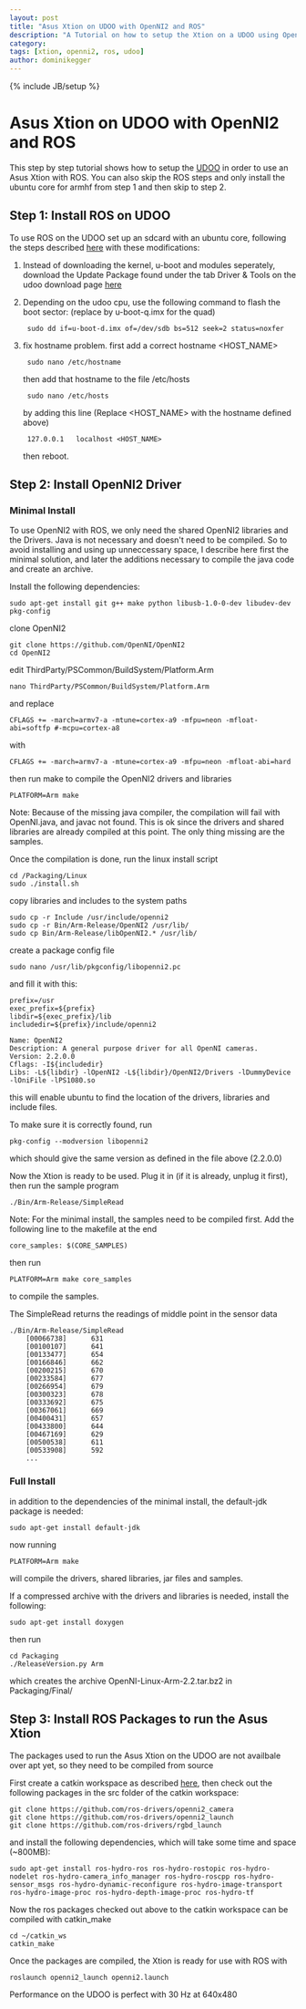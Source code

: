 ```yaml
---
layout: post
title: "Asus Xtion on UDOO with OpenNI2 and ROS"
description: "A Tutorial on how to setup the Xtion on a UDOO using OpenNI2 and ROS"
category: 
tags: [xtion, openni2, ros, udoo]
author: dominikegger
---
```

{% include JB/setup %}

# Asus Xtion on UDOO with OpenNI2 and ROS

This step by step tutorial shows how to setup the [UDOO](http://www.udoo.org/) in order to use an Asus Xtion with ROS. You can also skip the ROS steps and only install the ubuntu core for armhf from step 1 and then skip to step 2.

## Step 1: Install ROS on UDOO

To use ROS on the UDOO set up an sdcard with an ubuntu core, following the steps described [here](http://wiki.ros.org/hydro/Installation/UDOO) with these modifications:

1. Instead of downloading the kernel, u-boot and modules seperately, download the Update Package found under the tab Driver & Tools on the udoo download page [here](http://www.udoo.org/downloads/)

2. Depending on the udoo cpu, use the following command to flash the boot sector: (replace by u-boot-q.imx for the quad)
	
		sudo dd if=u-boot-d.imx of=/dev/sdb bs=512 seek=2 status=noxfer

3. fix hostname problem. first add a correct hostname <HOST_NAME>

		sudo nano /etc/hostname

	then add that hostname to the file /etc/hosts

		sudo nano /etc/hosts

	by adding this line (Replace <HOST_NAME> with the hostname defined above)

		127.0.0.1 	localhost <HOST_NAME>

	then reboot.

## Step 2: Install OpenNI2 Driver

### Minimal Install

To use OpenNI2 with ROS, we only need the shared OpenNI2 libraries and the Drivers. Java is not necessary and doesn't need to be compiled. So to avoid installing and using up unneccessary space, I describe here first the minimal solution, and later the additions necessary to compile the java code and create an archive.

Install the following dependencies:

	sudo apt-get install git g++ make python libusb-1.0-0-dev libudev-dev pkg-config

clone OpenNI2

	git clone https://github.com/OpenNI/OpenNI2
	cd OpenNI2

edit ThirdParty/PSCommon/BuildSystem/Platform.Arm

	nano ThirdParty/PSCommon/BuildSystem/Platform.Arm

and replace

	CFLAGS += -march=armv7-a -mtune=cortex-a9 -mfpu=neon -mfloat-abi=softfp #-mcpu=cortex-a8

with

	CFLAGS += -march=armv7-a -mtune=cortex-a9 -mfpu=neon -mfloat-abi=hard

then run make to compile the OpenNI2 drivers and libraries

	PLATFORM=Arm make

Note: Because of the missing java compiler, the compilation will fail with OpenNI.java, and javac not found. This is ok since the drivers and shared libraries are already compiled at this point. The only thing missing are the samples.

Once the compilation is done, run the linux install script

	cd /Packaging/Linux
	sudo ./install.sh

copy libraries and includes to the system paths
	
	sudo cp -r Include /usr/include/openni2
	sudo cp -r Bin/Arm-Release/OpenNI2 /usr/lib/
	sudo cp Bin/Arm-Release/libOpenNI2.* /usr/lib/

create a package config file 

	sudo nano /usr/lib/pkgconfig/libopenni2.pc

and fill it with this:

	prefix=/usr
	exec_prefix=${prefix}
	libdir=${exec_prefix}/lib
	includedir=${prefix}/include/openni2

	Name: OpenNI2
	Description: A general purpose driver for all OpenNI cameras.
	Version: 2.2.0.0
	Cflags: -I${includedir}
	Libs: -L${libdir} -lOpenNI2 -L${libdir}/OpenNI2/Drivers -lDummyDevice -lOniFile -lPS1080.so

this will enable ubuntu to find the location of the drivers, libraries and include files.

To make sure it is correctly found, run

	pkg-config --modversion libopenni2

which should give the same version as defined in the file above (2.2.0.0)

Now the Xtion is ready to be used. Plug it in (if it is already, unplug it first), then run the sample program

	./Bin/Arm-Release/SimpleRead

Note: For the minimal install, the samples need to be compiled first. Add the following line to the makefile at the end

	core_samples: $(CORE_SAMPLES)

then run

	PLATFORM=Arm make core_samples

to compile the samples.

The SimpleRead returns the readings of middle point in the sensor data

~~~
./Bin/Arm-Release/SimpleRead
	[00066738]      631
	[00100107]      641
	[00133477]      654
	[00166846]      662
	[00200215]      670
	[00233584]      677
	[00266954]      679
	[00300323]      678
	[00333692]      675
	[00367061]      669
	[00400431]      657
	[00433800]      644
	[00467169]      629
	[00500538]      611
	[00533908]      592
	...
~~~

### Full Install

in addition to the dependencies of the minimal install, the default-jdk package is needed:

	sudo apt-get install default-jdk

now running

	PLATFORM=Arm make

will compile the drivers, shared libraries, jar files and samples.

If a compressed archive with the drivers and libraries is needed, install the following:

	sudo apt-get install doxygen

then run

	cd Packaging
	./ReleaseVersion.py Arm

which creates the archive OpenNI-Linux-Arm-2.2.tar.bz2 in Packaging/Final/

## Step 3: Install ROS Packages to run the Asus Xtion

The packages used to run the Asus Xtion on the UDOO are not availbale over apt yet, so they need to be compiled from source

First create a catkin workspace as described [here](http://wiki.ros.org/catkin/Tutorials/create_a_workspace), then check out the following packages in the src folder of the catkin workspace:

	git clone https://github.com/ros-drivers/openni2_camera
	git clone https://github.com/ros-drivers/openni2_launch
	git clone https://github.com/ros-drivers/rgbd_launch

and install the following dependencies, which will take some time and space (~800MB):

	sudo apt-get install ros-hydro-ros ros-hydro-rostopic ros-hydro-nodelet ros-hydro-camera_info_manager ros-hydro-roscpp ros-hydro-sensor_msgs ros-hydro-dynamic-reconfigure ros-hydro-image-transport ros-hydro-image-proc ros-hydro-depth-image-proc ros-hydro-tf 

Now the ros packages checked out above to the catkin workspace can be compiled with catkin_make

	cd ~/catkin_ws
	catkin_make

Once the packages are compiled, the Xtion is ready for use with ROS with

	roslaunch openni2_launch openni2.launch

Performance on the UDOO is perfect with 30 Hz at 640x480

